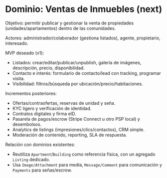 # Dominio: Ventas de Inmuebles (next)

Objetivo: permitir publicar y gestionar la venta de propiedades (unidades/apartamentos) dentro de las comunidades.

Actores: administrador/colaborador (gestiona listados), agente, propietario, interesado.

MVP deseado (v1):
- Listados: crear/editar/publicar/unpublish, galería de imágenes, descripción, precio, disponibilidad.
- Contacto e interés: formulario de contacto/lead con tracking, programar visita.
- Visibilidad: filtros/búsqueda por ubicación/precio/habitaciones.

Incrementos posteriores:
- Ofertas/contraofertas, reservas de unidad y seña.
- KYC ligero y verificación de identidad.
- Contratos digitales y firma eID.
- Pasarela de pagos/escrow (Stripe Connect u otro PSP local) y desembolsos.
- Analytics de listings (impresiones/clics/contactos), CRM simple.
- Moderación de contenido, reporting, SLA de respuesta.

Relación con dominios existentes:
- Reutiliza `Apartment`/`Building` como referencia física, con un agregado `Listing` dedicado.
- Usa `Image/Attachment` para media, `Message/Comment` para comunicación y `Payments` para señas/escrow.
